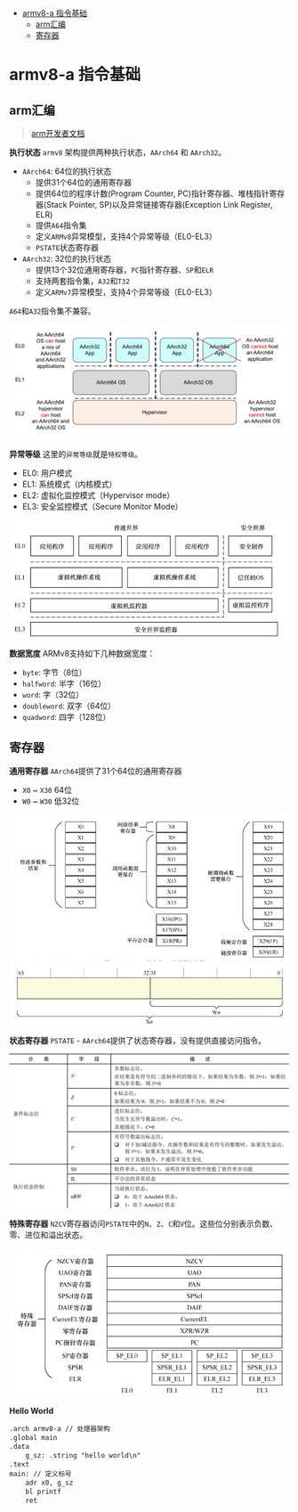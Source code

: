 
<!-- @import "[TOC]" {cmd="toc" depthFrom=1 depthTo=6 orderedList=false} -->

<!-- code_chunk_output -->

- [armv8-a 指令基础](#armv8-a-指令基础)
  - [arm汇编](#arm汇编)
  - [寄存器](#寄存器)

<!-- /code_chunk_output -->


# armv8-a 指令基础

## arm汇编

> [arm开发者文档](https://developer.arm.com/documentation/)

**执行状态**
`armv8` 架构提供两种执行状态，`AArch64` 和 `AArch32`。
* `AArch64`: 64位的执行状态
    * 提供31个64位的通用寄存器
    * 提供64位的程序计数(Program Counter, PC)指针寄存器、堆栈指针寄存器(Stack Pointer, SP)以及异常链接寄存器(Exception Link Register, ELR)
    * 提供`A64`指令集
    * 定义`ARMv8`异常模型，支持4个异常等级（EL0-EL3）
    * `PSTATE`状态寄存器
* `AArch32`: 32位的执行状态
    * 提供13个32位通用寄存器，`PC`指针寄存器、`SP`和`ELR`
    * 支持两套指令集，`A32`和`T32`
    * 定义`ARMv7`异常模型，支持4个异常等级（EL0-EL3）

`A64`和`A32`指令集不兼容。

![模式](pic/arm64汇编/image.webp)

**异常等级**
这里的`异常等级`就是`特权等级`。
* EL0: 用户模式
* EL1: 系统模式（内核模式）
* EL2: 虚拟化监控模式（Hypervisor mode）
* EL3: 安全监控模式（Secure Monitor Mode）

![异常等级](pic/arm64汇编/image-1.webp)

**数据宽度**
ARMv8支持如下几种数据宽度：
* `byte`: 字节（8位）
* `halfword`: 半字（16位）
* `word`: 字（32位）
* `doubleword`: 双字（64位）
* `quadword`: 四字（128位）

## 寄存器
**通用寄存器**
`AArch64`提供了31个64位的通用寄存器
* `X0` ~ `X30` 64位
* `W0` ~ `W30` 低32位

![寄存器](pic/arm64汇编/image-3.webp)
![寄存器](pic/arm64汇编/image-2.webp)

**状态寄存器**
`PSTATE` - `AArch64`提供了状态寄存器，没有提供直接访问指令。

![状态寄存器](pic/arm64汇编/image-4.webp)

**特殊寄存器**
`NZCV`寄存器访问`PSTATE`中的`N`、`Z`、`C`和`V`位。这些位分别表示负数、零、进位和溢出状态。

![特殊寄存器](pic/arm64汇编/image-5.webp)

**Hello World**

``` Arm
.arch armv8-a // 处理器架构
.global main
.data
    g_sz: .string "hello world\n"
.text
main: // 定义标号
    adr x0, g_sz
    bl printf
    ret
```
